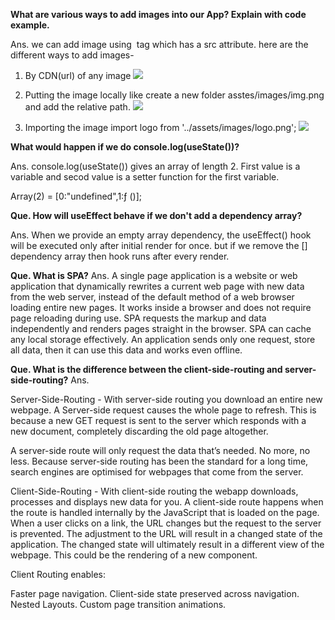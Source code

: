 **What are various ways to add images into our App? Explain with code example.**

Ans. we can add image using <img/> tag which has a src attribute. here are the different ways to add images-

1. By CDN(url) of any image
   <img src={CDN(url)}/>

2. Putting the image locally like create a new folder asstes/images/img.png and add the relative path.
   <img src="assets/images/img.png">

3. Importing the image
   import logo from '../assets/images/logo.png';
   <img src={logo}/>

**What would happen if we do console.log(useState())?**

Ans. console.log(useState()) gives an array of length 2. First value is a variable and secod value is a setter function for the first variable.

Array(2) = [0:"undefined",1:ƒ ()];



**Que. How will useEffect behave if we don't add a dependency array?**

Ans. When we provide an empty array dependency, the useEffect() hook will be executed only after initial render for once. but if we remove the [] dependency array then hook runs after every render.


**Que. What is SPA?**
Ans. A single page application is a website or web application that dynamically rewrites a current web page with new data from the web server, instead of the default method of a web browser loading entire new pages. It works inside a browser and does not require page reloading during use.
SPA requests the markup and data independently and renders pages straight in the browser.
SPA can cache any local storage effectively. An application sends only one request, store all data, then it can use this data and works even offline.



**Que. What is the difference between the client-side-routing and server-side-routing?**
Ans.

Server-Side-Routing - With server-side routing you download an entire new webpage. A Server-side request causes the whole page to refresh. This is because a new GET request is sent to the server which responds with a new document, completely discarding the old page altogether.

A server-side route will only request the data that’s needed. No more, no less.
Because server-side routing has been the standard for a long time, search engines are optimised for webpages that come from the server.



Client-Side-Routing - With client-side routing the webapp downloads, processes and displays new data for you.
A client-side route happens when the route is handled internally by the JavaScript that is loaded on the page. When a user clicks on a link, the URL changes but the request to the server is prevented. The adjustment to the URL will result in a changed state of the application. The changed state will ultimately result in a different view of the webpage. This could be the rendering of a new component.

Client Routing enables:

Faster page navigation.
Client-side state preserved across navigation.
Nested Layouts.
Custom page transition animations.

